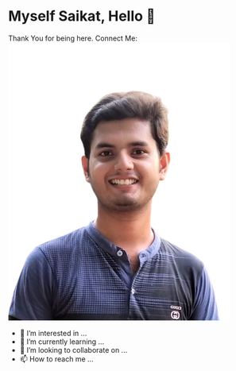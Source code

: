 # Myself Saikat, Hello :wave:
Thank You for being here. 
Connect Me: 
![Saikat Photo](saikat_chakraborty.png "Saikat Chakraborty")
- 👀 I’m interested in ...
- 🌱 I’m currently learning ...
- 💞️ I’m looking to collaborate on ...
- 📫 How to reach me ...

<!---
saikat1998/saikat1998 is a ✨ special ✨ repository because its `README.md` (this file) appears on your GitHub profile.
You can click the Preview link to take a look at your changes.
--->
